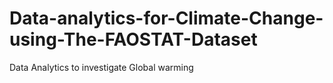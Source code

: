 # Data-analytics-for-Climate-Change-using-The-FAOSTAT-Dataset
Data Analytics to investigate Global warming 
